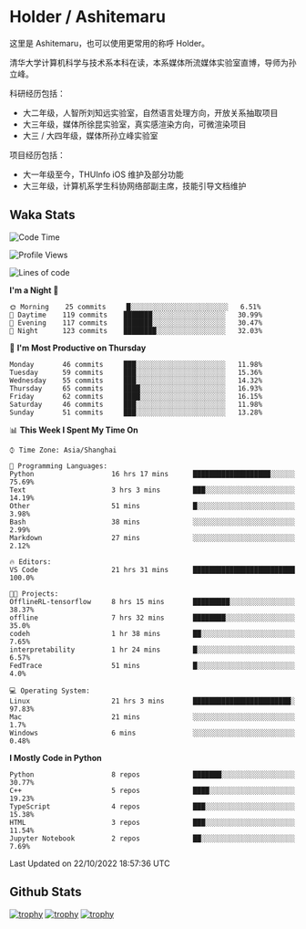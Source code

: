 # Holder / Ashitemaru

这里是 Ashitemaru，也可以使用更常用的称呼 Holder。

清华大学计算机科学与技术系本科在读，本系媒体所流媒体实验室直博，导师为孙立峰。

科研经历包括：

- 大二年级，人智所刘知远实验室，自然语言处理方向，开放关系抽取项目
- 大三年级，媒体所徐昆实验室，真实感渲染方向，可微渲染项目
- 大三 / 大四年级，媒体所孙立峰实验室

项目经历包括：

- 大一年级至今，THUInfo iOS 维护及部分功能
- 大三年级，计算机系学生科协网络部副主席，技能引导文档维护

## Waka Stats

<!--START_SECTION:waka-->
![Code Time](http://img.shields.io/badge/Code%20Time-78%20hrs%205%20mins-blue)

![Profile Views](http://img.shields.io/badge/Profile%20Views-11-blue)

![Lines of code](https://img.shields.io/badge/From%20Hello%20World%20I%27ve%20Written-319%20Thousand%20lines%20of%20code-blue)

**I'm a Night 🦉** 

```text
🌞 Morning    25 commits     █░░░░░░░░░░░░░░░░░░░░░░░░   6.51% 
🌆 Daytime    119 commits    ███████░░░░░░░░░░░░░░░░░░   30.99% 
🌃 Evening    117 commits    ███████░░░░░░░░░░░░░░░░░░   30.47% 
🌙 Night      123 commits    ████████░░░░░░░░░░░░░░░░░   32.03%

```
📅 **I'm Most Productive on Thursday** 

```text
Monday       46 commits     ███░░░░░░░░░░░░░░░░░░░░░░   11.98% 
Tuesday      59 commits     ███░░░░░░░░░░░░░░░░░░░░░░   15.36% 
Wednesday    55 commits     ███░░░░░░░░░░░░░░░░░░░░░░   14.32% 
Thursday     65 commits     ████░░░░░░░░░░░░░░░░░░░░░   16.93% 
Friday       62 commits     ████░░░░░░░░░░░░░░░░░░░░░   16.15% 
Saturday     46 commits     ███░░░░░░░░░░░░░░░░░░░░░░   11.98% 
Sunday       51 commits     ███░░░░░░░░░░░░░░░░░░░░░░   13.28%

```


📊 **This Week I Spent My Time On** 

```text
⌚︎ Time Zone: Asia/Shanghai

💬 Programming Languages: 
Python                   16 hrs 17 mins      ███████████████████░░░░░░   75.69% 
Text                     3 hrs 3 mins        ███░░░░░░░░░░░░░░░░░░░░░░   14.19% 
Other                    51 mins             █░░░░░░░░░░░░░░░░░░░░░░░░   3.98% 
Bash                     38 mins             ░░░░░░░░░░░░░░░░░░░░░░░░░   2.99% 
Markdown                 27 mins             ░░░░░░░░░░░░░░░░░░░░░░░░░   2.12%

🔥 Editors: 
VS Code                  21 hrs 31 mins      █████████████████████████   100.0%

🐱‍💻 Projects: 
OfflineRL-tensorflow     8 hrs 15 mins       █████████░░░░░░░░░░░░░░░░   38.37% 
offline                  7 hrs 32 mins       ████████░░░░░░░░░░░░░░░░░   35.0% 
codeh                    1 hr 38 mins        ██░░░░░░░░░░░░░░░░░░░░░░░   7.65% 
interpretability         1 hr 24 mins        █░░░░░░░░░░░░░░░░░░░░░░░░   6.57% 
FedTrace                 51 mins             █░░░░░░░░░░░░░░░░░░░░░░░░   4.0%

💻 Operating System: 
Linux                    21 hrs 3 mins       ████████████████████████░   97.83% 
Mac                      21 mins             ░░░░░░░░░░░░░░░░░░░░░░░░░   1.7% 
Windows                  6 mins              ░░░░░░░░░░░░░░░░░░░░░░░░░   0.48%

```

**I Mostly Code in Python** 

```text
Python                   8 repos             ███████░░░░░░░░░░░░░░░░░░   30.77% 
C++                      5 repos             ████░░░░░░░░░░░░░░░░░░░░░   19.23% 
TypeScript               4 repos             ███░░░░░░░░░░░░░░░░░░░░░░   15.38% 
HTML                     3 repos             ███░░░░░░░░░░░░░░░░░░░░░░   11.54% 
Jupyter Notebook         2 repos             ██░░░░░░░░░░░░░░░░░░░░░░░   7.69%

```



 Last Updated on 22/10/2022 18:57:36 UTC
<!--END_SECTION:waka-->

## Github Stats

[![trophy](https://github-profile-trophy.vercel.app/?username=Ashitemaru&column=7)](https://github.com/Ashitemaru)
[![trophy](https://github-readme-stats.vercel.app/api?username=Ashitemaru&show_icons=true&include_all_commits=true)](https://github.com/Ashitemaru)
[![trophy](https://github-readme-stats.vercel.app/api/top-langs/?username=Ashitemaru&layout=compact)](https://github.com/Ashitemaru)

<!--
**Ashitemaru/Ashitemaru** is a ✨ _special_ ✨ repository because its `README.md` (this file) appears on your GitHub profile.

Here are some ideas to get you started:

- 🔭 I’m currently working on ...
- 🌱 I’m currently learning ...
- 👯 I’m looking to collaborate on ...
- 🤔 I’m looking for help with ...
- 💬 Ask me about ...
- 📫 How to reach me: ...
- 😄 Pronouns: ...
- ⚡ Fun fact: ...
-->

